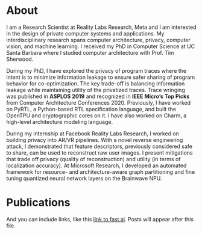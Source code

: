# About

I am a Research Scientist at Reality Labs Research, Meta and I am interested in the design of private computer systems and applications. My interdisciplinary research spans computer architecture, privacy, computer vision, and machine learning. I received my PhD in Computer Science at UC Santa Barbara where I studied computer architecture with Prof. Tim Sherwood.  

During my PhD, I have explored the privacy of program traces where the intent is to minimize information leakage to ensure safer sharing of program behavior for co-optimization. The key trade-off is balancing information leakage while maintaining utility of the privatized traces. Trace wringing was published in **ASPLOS 2019** and recognized in **IEEE Micro’s Top Picks** from Computer Architecture Conferences 2020. Previously, I have worked on PyRTL, a Python-based RTL specification language, and built the OpenTPU and cryptographic cores on it. I have also worked on Charm, a high-level architecture modeling language. 

During my internship at Facebook Reality Labs Research, I worked on building privacy into AR/VR pipelines. With a novel reverse engineering attack, I demonstrated that feature descriptors, previously considered safe to share, can be used to reconstruct raw user images. I present mitigations that trade off privacy (quality of reconstruction) and utility (in terms of localization accuracy). At Microsoft Research, I developed an automated framework for resource- and architecture-aware graph partitioning and fine tuning quantized neural network layers on the Brainwave NPU.

<!-- ![Image of fast.ai logo](images/logo.png) -->

# Publications

And you can include links, like this [link to fast.ai](https://www.fast.ai). Posts will appear after this file. 
